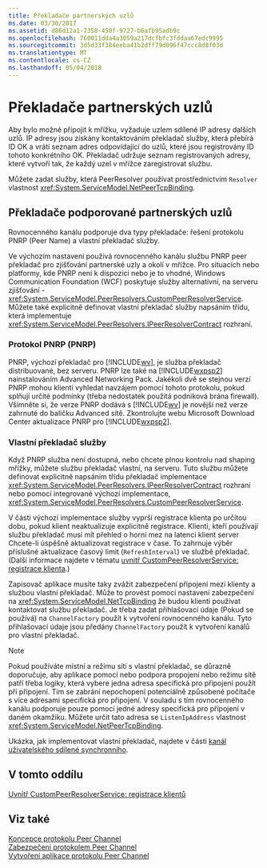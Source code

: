 ```yaml
---
title: Překladače partnerských uzlů
ms.date: 03/30/2017
ms.assetid: d86d12a1-7358-450f-9727-b6afb95adb9c
ms.openlocfilehash: 760011dda4a3059a217dcfbfc3fddaa67edc9995
ms.sourcegitcommit: 3d5d33f384eeba41b2dff79d096f47ccc8d8f03d
ms.translationtype: MT
ms.contentlocale: cs-CZ
ms.lasthandoff: 05/04/2018
---
```

# <a name="peer-resolvers"></a>Překladače partnerských uzlů
Aby bylo možné připojit k mřížku, vyžaduje uzlem sdílené IP adresy dalších uzlů. IP adresy jsou získány kontaktováním překladač služby, která přebírá ID OK a vrátí seznam adres odpovídající do uzlů, které jsou registrovány ID tohoto konkrétního OK. Překladač udržuje seznam registrovaných adresy, které vytvoří tak, že každý uzel v mřížce zaregistrovat službu.  
  
 Můžete zadat služby, která PeerResolver používat prostřednictvím `Resolver` vlastnost <xref:System.ServiceModel.NetPeerTcpBinding>.  
  
## <a name="supported-peer-resolvers"></a>Překladače podporované partnerských uzlů  
 Rovnocenného kanálu podporuje dva typy překladače: řešení protokolu PNRP (Peer Name) a vlastní překladač služby.  
  
 Ve výchozím nastavení používá rovnocenného kanálu službu PNRP peer překladač pro zjišťování partnerské uzly a okolí v mřížce. Pro situacích nebo platformy, kde PNRP není k dispozici nebo je to vhodné, Windows Communication Foundation (WCF) poskytuje služby alternativní, na serveru zjišťování - <xref:System.ServiceModel.PeerResolvers.CustomPeerResolverService>. Můžete také explicitně definovat vlastní překladač služby napsáním třídu, která implementuje <xref:System.ServiceModel.PeerResolvers.IPeerResolverContract> rozhraní.  
  
### <a name="peer-name-resolution-protocol-pnrp"></a>Protokol PNRP (PNRP)  
 PNRP, výchozí překladač pro [!INCLUDE[wv](../../../../includes/wv-md.md)], je služba překladač distribuované, bez serveru. PNRP lze také na [!INCLUDE[wxpsp2](../../../../includes/wxpsp2-md.md)] nainstalováním Advanced Networking Pack. Jakékoli dvě se stejnou verzí PNRP mohou klienti vyhledat navzájem pomocí tohoto protokolu, pokud splňují určité podmínky (třeba nedostatek použitá podniková brána firewall). Všimněte si, že verze PNRP dodává s [!INCLUDE[wv](../../../../includes/wv-md.md)] je novější než verze zahrnuté do balíčku Advanced sítě. Zkontrolujte webu Microsoft Download Center aktualizace PNRP pro [!INCLUDE[wxpsp2](../../../../includes/wxpsp2-md.md)].  
  
### <a name="custom-resolver-services"></a>Vlastní překladač služby  
 Když PNRP služba není dostupná, nebo chcete plnou kontrolu nad shaping mřížky, můžete službu překladač vlastní, na serveru. Tuto službu můžete definovat explicitně napsáním třídu překladač implementace <xref:System.ServiceModel.PeerResolvers.IPeerResolverContract> rozhraní nebo pomocí integrované výchozí implementace, <xref:System.ServiceModel.PeerResolvers.CustomPeerResolverService>.  
  
 V části výchozí implementace služby vyprší registrace klienta po určitou dobu, pokud klient neaktualizuje explicitně registrace. Klienti, kteří používají službu překladač musí mít přehled o horní mez na latenci klient server Chcete-li úspěšně aktualizovat registrace v čase. To zahrnuje výběr příslušné aktualizace časový limit (`RefreshInterval`) ve službě překladač. (Další informace najdete v tématu [uvnitř CustomPeerResolverService: registrace klienta](../../../../docs/framework/wcf/feature-details/inside-the-custompeerresolverservice-client-registrations.md).)  
  
 Zapisovač aplikace musíte taky zvážit zabezpečení připojení mezi klienty a službou vlastní překladač. Může to provést pomocí nastavení zabezpečení na <xref:System.ServiceModel.NetTcpBinding> že budou klienti používat kontaktovat službu překladač. Je třeba zadat přihlašovací údaje (Pokud se používá) na `ChannelFactory` použít k vytvoření rovnocenného kanálu. Tyto přihlašovací údaje jsou předány `ChannelFactory` použít k vytvoření kanálů pro vlastní překladač.  
  
> [!NOTE]
>  Pokud používáte místní a režimu sítí s vlastní překladač, se důrazně doporučuje, aby aplikace pomocí nebo podpora propojení nebo režimu sítě patří třeba logiky, která vybere jedna adresa specifická pro připojení použít při připojení. Tím se zabrání nepochopení potenciálně způsobené počítače s více adresami specifická pro připojení. V souladu s tím rovnocenného kanálu podporuje pouze pomocí jedné adresy specifická pro připojení v daném okamžiku. Můžete určit tato adresa se `ListenIpAddress` vlastnost <xref:System.ServiceModel.NetPeerTcpBinding>.  
  
 Ukázka, jak implementovat vlastní překladač, najdete v části [kanál uživatelského sdílené synchronního](http://msdn.microsoft.com/library/5b75a2bb-7ff1-4a14-abe7-3debf0537d23).  
  
## <a name="in-this-section"></a>V tomto oddílu  
 [Uvnitř CustomPeerResolverService: registrace klientů](../../../../docs/framework/wcf/feature-details/inside-the-custompeerresolverservice-client-registrations.md)  
  
## <a name="see-also"></a>Viz také  
 [Koncepce protokolu Peer Channel](../../../../docs/framework/wcf/feature-details/peer-channel-concepts.md)  
 [Zabezpečení protokolem Peer Channel](../../../../docs/framework/wcf/feature-details/peer-channel-security.md)  
 [Vytvoření aplikace protokolu Peer Channel](../../../../docs/framework/wcf/feature-details/building-a-peer-channel-application.md)
